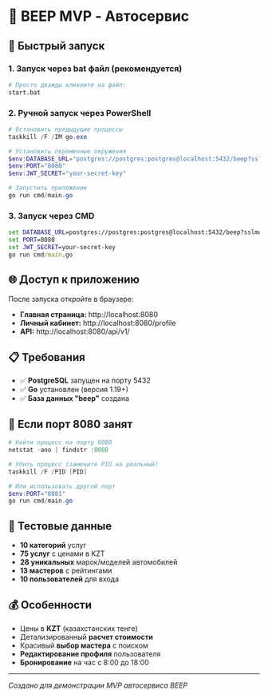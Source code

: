 # 🚗 BEEP MVP - Автосервис

## 🚀 Быстрый запуск

### 1. Запуск через bat файл (рекомендуется)
```bash
# Просто дважды кликните на файл:
start.bat
```

### 2. Ручной запуск через PowerShell
```powershell
# Остановить предыдущие процессы
taskkill /F /IM go.exe

# Установить переменные окружения
$env:DATABASE_URL="postgres://postgres:postgres@localhost:5432/beep?sslmode=disable"
$env:PORT="8080"
$env:JWT_SECRET="your-secret-key"

# Запустить приложение
go run cmd/main.go
```

### 3. Запуск через CMD
```cmd
set DATABASE_URL=postgres://postgres:postgres@localhost:5432/beep?sslmode=disable
set PORT=8080
set JWT_SECRET=your-secret-key
go run cmd/main.go
```

## 🌐 Доступ к приложению

После запуска откройте в браузере:
- **Главная страница:** http://localhost:8080
- **Личный кабинет:** http://localhost:8080/profile
- **API:** http://localhost:8080/api/v1/

## 📋 Требования

- ✅ **PostgreSQL** запущен на порту 5432
- ✅ **Go** установлен (версия 1.19+)
- ✅ **База данных "beep"** создана

## 🔧 Если порт 8080 занят

```powershell
# Найти процесс на порту 8080
netstat -ano | findstr :8080

# Убить процесс (замените PID на реальный)
taskkill /F /PID [PID]

# Или использовать другой порт
$env:PORT="8081"
go run cmd/main.go
```

## 🎯 Тестовые данные

- **10 категорий** услуг
- **75 услуг** с ценами в KZT
- **28 уникальных** марок/моделей автомобилей
- **13 мастеров** с рейтингами
- **10 пользователей** для входа

## 💰 Особенности

- Цены в **KZT** (казахстанских тенге)
- Детализированный **расчет стоимости**
- Красивый **выбор мастера** с поиском
- **Редактирование профиля** пользователя
- **Бронирование** на час с 8:00 до 18:00

---
*Создано для демонстрации MVP автосервиса BEEP*

